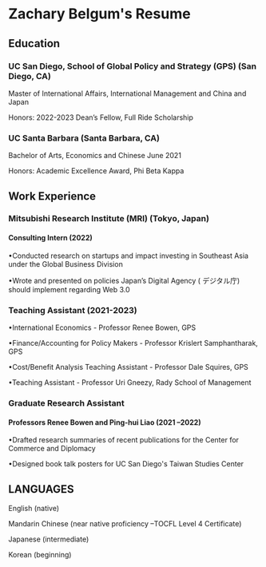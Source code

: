 # Zachary Belgum's Resume

## Education
### UC San Diego, School of Global Policy and Strategy (GPS) (San Diego, CA)
Master of International Affairs, International Management and China and Japan

Honors: 2022-2023 Dean’s Fellow, Full Ride Scholarship


### UC Santa Barbara (Santa Barbara, CA)
Bachelor of Arts, Economics and Chinese June 2021

Honors: Academic Excellence Award, Phi Beta Kappa


## Work Experience

### Mitsubishi Research Institute (MRI) (Tokyo, Japan) 
#### Consulting Intern (2022)
•Conducted research on startups and impact investing in Southeast Asia under the Global Business Division

•Wrote and presented on policies Japan’s Digital Agency ( デジタル庁) should implement regarding Web 3.0

### Teaching Assistant (2021-2023)
•International Economics - Professor Renee Bowen, GPS

•Finance/Accounting for Policy Makers - Professor Krislert Samphantharak, GPS

•Cost/Benefit Analysis Teaching Assistant - Professor Dale Squires, GPS 

•Teaching Assistant - Professor Uri Gneezy, Rady School of Management

### Graduate Research Assistant
#### Professors Renee Bowen and Ping-hui Liao (2021 –2022)

•Drafted research summaries of recent publications for the Center for Commerce and Diplomacy

•Designed book talk posters for UC San Diego's Taiwan Studies Center





## LANGUAGES
English (native)

Mandarin Chinese (near native proficiency –TOCFL Level 4 Certificate) 

Japanese (intermediate)

Korean (beginning) 
